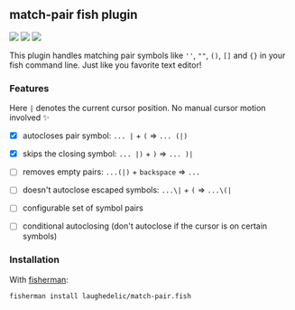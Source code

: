 ## match-pair fish plugin

[![](https://img.shields.io/badge/fish--shell-2.3b2-blue.svg)](https://github.com/fish-shell/fish-shell/releases/tag/2.3b2)
[![](https://img.shields.io/badge/license-LGPLv3-blue.svg)](https://www.tldrlegal.com/l/lgpl-3.0)
[![](https://img.shields.io/badge/contact-gitter_chat-dd1054.svg)](https://gitter.im/laughedelic/match-pair.fish)

This plugin handles matching pair symbols like `''`, `""`, `()`, `[]` and `{}` in your fish command line. Just like you favorite text editor!

### Features

Here `|` denotes the current cursor position. No manual cursor motion involved :sparkles:

- [x] autocloses pair symbol: `... |` + `(` => `... (|)`
- [x] skips the closing symbol: `... |)` + `)` => `... )|`
- [ ] removes empty pairs: `...(|)` + `backspace` => `...`
- [ ] doesn't autoclose escaped symbols: `...\|` + `(` => `...\(|`
- [ ] configurable set of symbol pairs
- [ ] conditional autoclosing (don't autoclose if the cursor is on certain symbols)


### Installation

With [fisherman](https://github.com/fisherman/fisherman):

```fish
fisherman install laughedelic/match-pair.fish
```
